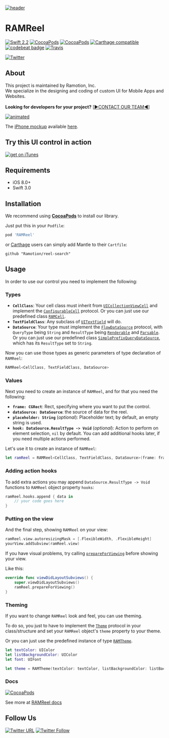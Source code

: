 [![header](https://raw.githubusercontent.com/Ramotion/reel-search/master/header.png)](https://business.ramotion.com?utm_source=gthb&utm_medium=special&utm_campaign=reel-search-logo)
# RAMReel
[![Swift 2.2](https://img.shields.io/badge/Swift-2.2-green.svg?style=flat)](https://developer.apple.com/swift/)
[![CocoaPods](https://img.shields.io/cocoapods/p/RAMReel.svg)](https://cocoapods.org/pods/RAMReel)
[![CocoaPods](https://img.shields.io/cocoapods/v/RAMReel.svg)](http://cocoapods.org/pods/RAMReel)
[![Carthage compatible](https://img.shields.io/badge/Carthage-compatible-4BC51D.svg?style=flat)](https://github.com/Ramotion/reel-search)
[![codebeat badge](https://codebeat.co/badges/a591dc07-0f55-4321-929b-b33904c3dca8)](https://codebeat.co/projects/github-com-ramotion-reel-search)
[![Travis](https://img.shields.io/travis/Ramotion/reel-search.svg)](https://travis-ci.org/Ramotion/reel-search)

[![Twitter](https://img.shields.io/badge/Twitter-@Ramotion-blue.svg?style=flat)](http://twitter.com/Ramotion)

## About
This project is maintained by Ramotion, Inc.<br>
We specialize in the designing and coding of custom UI for Mobile Apps and Websites.<br><br>**Looking for developers for your project?** [[▶︎CONTACT OUR TEAM◀︎](http://business.ramotion.com?utm_source=gthb&utm_medium=special&utm_campaign=reel-search-contact-us/#Get_in_Touch)]



[![animated](https://raw.githubusercontent.com/Ramotion/reel-search/master/reel-search.gif)](https://dribbble.com/shots/2516684-Telemedicine-iOS-App-Swift-Open-Source)


The [iPhone mockup](https://store.ramotion.com/product/iphone-6-mockups?utm_source=gthb&utm_medium=special&utm_campaign=reel-search) available [here](https://store.ramotion.com/product/iphone-6-mockups?utm_source=gthb&utm_medium=special&utm_campaign=reel-search).

## Try this UI control in action

[![get on iTunes](https://github.com/Ramotion/navigation-stack/raw/master/Download_on_the_App_Store_Badge_US-UK_135x40.png)](https://itunes.apple.com/app/apple-store/id1182360240?pt=550053&ct=gthb-reel-search&mt=8)

## Requirements

- iOS 8.0+
- Swift 3.0

## Installation

We recommend using **[CocoaPods](https://cocoapods.org/)** to install our library.

Just put this in your `Podfile`:

~~~ruby
pod 'RAMReel'
~~~

or [Carthage](https://github.com/Carthage/Carthage) users can simply add Mantle to their `Cartfile`:
```
github "Ramotion/reel-search"
```

## Usage

In order to use our control you need to implement the following:

### Types
- **`CellClass`**: Your cell class must inherit from [`UICollectionViewCell`](https://developer.apple.com/library/ios/documentation/UIKit/Reference/UICollectionViewCell_class/) and implement the [`ConfigurableCell`](https://rawgit.com/Ramotion/reel-search/master/docs/Protocols/ConfigurableCell.html) protocol. Or you can just use our predefined class [`RAMCell`](https://rawgit.com/Ramotion/reel-search/master/docs/Classes/RAMCell.html).
- **`TextFieldClass`**: Any subclass of [`UITextField`](https://developer.apple.com/library/ios/documentation/UIKit/Reference/UITextField_Class/) will do.
- **`DataSource`**: Your type must implement the [`FlowDataSource`](https://rawgit.com/Ramotion/reel-search/master/docs/Protocols/FlowDataSource.html) protocol, with `QueryType` being `String` and `ResultType` being [`Renderable`](https://rawgit.com/Ramotion/reel-search/master/docs/Protocols/Renderable.html) and [`Parsable`](https://rawgit.com/Ramotion/reel-search/master/docs/Protocols/Parsable.html). Or you can just use our predefined class [`SimplePrefixQueryDataSource`](https://rawgit.com/Ramotion/reel-search/master/docs/Structs/SimplePrefixQueryDataSource.html), which has its `ResultType` set to `String`.

Now you can use those types as generic parameters of type declaration of `RAMReel`:

~~~swift
RAMReel<CellClass, TextFieldClass, DataSource>
~~~

### Values
Next you need to create an instance of `RAMReel`, and for that you need the following:

- **`frame: CGRect`**: Rect, specifying where you want to put the control.
- **`dataSource: DataSource`**: the source of data for the reel.
- **`placeholder: String`** (*optional*): Placeholder text; by default, an empty string is used.
- **`hook: DataSource.ResultType -> Void`** (*optional*): Action to perform on element selection, `nil` by default. You can add additional hooks later, if you need multiple actions performed.

Let's use it to create an instance of `RAMReel`:

~~~swift
let ramReel = RAMReel<CellClass, TextFieldClass, DataSource>(frame: frame, dataSource: dataSource, placeholder: placeholder, hook: hook)
~~~

### Adding action hooks

To add extra actions you may append `DataSource.ResultType -> Void` functions to `RAMReel` object property `hooks`:

~~~swift
ramReel.hooks.append { data in
	// your code goes here
}
~~~

### Putting on the view

And the final step, showing `RAMReel` on your view:

~~~swift
ramReel.view.autoresizingMask = [.FlexibleWidth, .FlexibleHeight]
yourView.addSubview(ramReel.view)
~~~

If you have visual problems, try calling  [`prepareForViewing`](https://rawgit.com/Ramotion/reel-search/master/docs/Classes/RAMReel.html#/s:FC7RAMReel7RAMReel17prepareForViewingu1_Rdq_CSo20UICollectionViewCellq_S_16ConfigurableCelldq0_CSo11UITextFieldq1_S_14FlowDataSourceqq_S2_8DataTypeS_8Parsableqq_S2_8DataTypeS_10Renderablezqq_S2_8DataTypeqq1_S4_10ResultTypezqq1_S4_9QueryTypeSS_FGS0_q_q0_q1__FT_T_) before showing your view.

Like this:

~~~swift
override func viewDidLayoutSubviews() {
	super.viewDidLayoutSubviews()
	ramReel.prepareForViewing()
}
~~~

### Theming

If you want to change `RAMReel` look and feel, you can use theming.

To do so, you just to have to implement the [`Theme`](https://rawgit.com/Ramotion/reel-search/master/docs/Protocols/Theme.html) protocol in your class/structure and set your `RAMReel` object's `theme` property to your theme.

Or you can just use the predefined instance of type [`RAMTheme`](https://rawgit.com/Ramotion/reel-search/master/docs/Structs/RAMTheme.html).

~~~swift
let textColor: UIColor
let listBackgroundColor: UIColor
let font: UIFont

let theme = RAMTheme(textColor: textColor, listBackgroundColor: listBackgroundColor, font: font)
~~~

### Docs

[![CocoaPods](https://img.shields.io/cocoapods/metrics/doc-percent/RAMReel.svg)](https://rawgit.com/Ramotion/reel-search/master/docs/index.html)

See more at [RAMReel docs](https://rawgit.com/Ramotion/reel-search/master/docs/index.html)

## Follow Us

[![Twitter URL](https://img.shields.io/twitter/url/http/shields.io.svg?style=social)](https://twitter.com/intent/tweet?text=https://github.com/ramotion/reel-search)
[![Twitter Follow](https://img.shields.io/twitter/follow/ramotion.svg?style=social)](https://twitter.com/ramotion)
